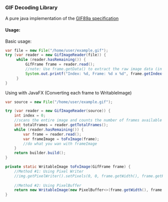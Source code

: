 ### GIF Decoding Library

A pure java implementation of the  [GIF89a specification](https://www.w3.org/Graphics/GIF/spec-gif89a.txt)

#### Usage:

Basic usage:

~~~java
var file = new File("/home/user/example.gif");
try (var reader = new GifImageReader(file)) {
     while (reader.hasRemaining()) {
         GifFrame frame = reader.read();
         //note: Use frame.getData() to extract the raw image data (in INT ARGB format)   
         System.out.printf("Index: %d, Frame: %d x %d", frame.getIndex(), frame.getWidth(), frame.getHeight());
     }
}
~~~

Using with JavaFX (Converting each frame to WritableImage)

```java
var source = new File("/home/user/example.gif");

try (var reader = new GifImageReader(source)) {
    int index = 0;
    //scans the entire image and counts the number of frames available (optional)
    int totalFrames = reader.getTotalFrames(); 
    while (reader.hasRemaining()) {
        var frame = reader.read();
        var frameImage = toFxImage(frame);
        //do what you wan with frameImage
    }
    return builder.build();
}

private static WritableImage toFxImage(GifFrame frame) {
    //Method #1: Using Pixel Writer 
    //img.getPixelWriter().setPixels(0, 0, frame.getWidth(), frame.getHeight(), WritablePixelFormat.getIntArgbInstance(), pixels, 0, frame.getWidth());
        
    //Method #2: Using PixelBuffer    
    return new WritableImage(new PixelBuffer<>(frame.getWidth(), frame.getHeight(), IntBuffer.wrap(frame.getData()), WritablePixelFormat.getIntArgbPreInstance()));
}
```